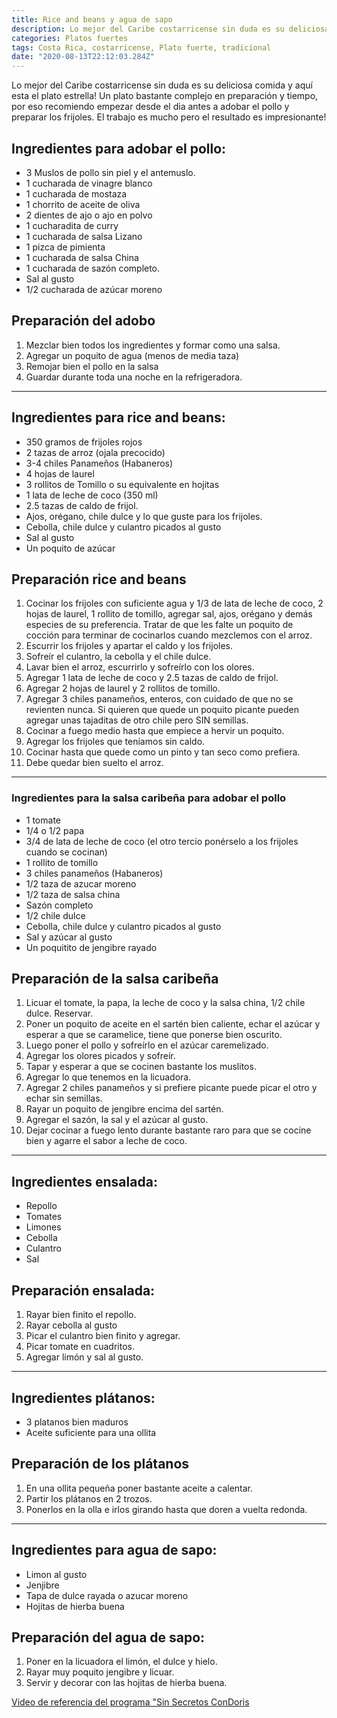 ```yaml
---
title: Rice and beans y agua de sapo
description: Lo mejor del Caribe costarricense sin duda es su deliciosa comida y aquí esta el plato estrella!
categories: Platos fuertes
tags: Costa Rica, costarricense, Plato fuerte, tradicional
date: "2020-08-13T22:12:03.284Z"
---
```

Lo mejor del Caribe costarricense sin duda es su deliciosa comida y aquí esta el plato estrella! Un plato bastante complejo en preparación y tiempo, por eso recomiendo empezar desde el dia antes a adobar el pollo y preparar los frijoles. El trabajo es mucho pero el resultado es impresionante!

## Ingredientes para adobar el pollo:

- 3 Muslos de pollo sin piel y el antemuslo.
- 1 cucharada de vinagre blanco
- 1 cucharada de mostaza
- 1 chorrito de aceite de oliva
- 2 dientes de ajo o ajo en polvo
- 1 cucharadita de curry
- 1 cucharada de salsa Lizano
- 1 pizca de pimienta
- 1 cucharada de salsa China
- 1 cucharada de sazón completo.
- Sal al gusto
- 1/2 cucharada de azúcar moreno

## Preparación del adobo

1. Mezclar bien todos los ingredientes y formar como una salsa.
2. Agregar un poquito de agua (menos de media taza)
3. Remojar bien el pollo en la salsa
4. Guardar durante toda una noche en la refrigeradora.

---

## Ingredientes para rice and beans:

- 350 gramos de frijoles rojos
- 2 tazas de arroz (ojala precocido)
- 3-4 chiles Panameños  (Habaneros)
- 4 hojas de laurel
- 3 rollitos de Tomillo o su equivalente en hojitas
- 1 lata de leche de coco (350 ml)
- 2.5 tazas de caldo de frijol.
- Ajos, orégano, chile dulce y lo que guste para los frijoles.
- Cebolla, chile dulce y culantro picados al gusto
- Sal al gusto
- Un poquito de azúcar

## Preparación rice and beans

1. Cocinar los frijoles con suficiente agua y 1/3 de lata de leche de coco, 2 hojas de laurel, 1 rollito de tomillo, agregar sal,  ajos, orégano y demás especies de su preferencia. Tratar de que les falte un poquito de cocción para terminar de cocinarlos cuando mezclemos con el arroz.
2. Escurrir los frijoles y apartar el caldo y los frijoles.
3. Sofreír el culantro, la cebolla y el chile dulce.
4. Lavar bien el arroz, escurrirlo y sofreírlo con los olores.
5. Agregar 1 lata de leche de coco y 2.5 tazas de caldo de frijol.
6. Agregar 2 hojas de laurel y 2 rollitos de tomillo.
7. Agregar 3 chiles panameños, enteros, con cuidado de que no se revienten nunca. Si quieren que quede un poquito picante pueden agregar unas tajaditas de otro chile pero SIN semillas.
8. Cocinar a fuego medio hasta que empiece a hervir un poquito. 
9. Agregar los frijoles que teníamos sin caldo.
10. Cocinar hasta que quede como un pinto y tan seco como prefiera.
11. Debe quedar bien suelto el arroz. 

---

### Ingredientes para la salsa caribeña para adobar el pollo

- 1 tomate
- 1/4 o 1/2  papa
- 3/4 de lata de leche de coco (el otro tercio ponérselo a los frijoles cuando se cocinan)
- 1 rollito de tomillo
- 3 chiles panameños (Habaneros)
- 1/2 taza de azucar moreno
- 1/2 taza de salsa china
- Sazón completo
- 1/2 chile dulce
- Cebolla, chile dulce y culantro picados al gusto
- Sal y azúcar al gusto
- Un poquitito de jengibre rayado

## Preparación de la salsa caribeña

1. Licuar el tomate, la papa, la leche de coco y la salsa china, 1/2 chile dulce. Reservar.
2. Poner un poquito de aceite en el sartén bien caliente, echar el azúcar y esperar a que se caramelice, tiene que ponerse bien oscurito.
3. Luego poner el pollo y sofreírlo en el azúcar caremelizado. 
4. Agregar los olores picados y sofreír.
5. Tapar y esperar a que se cocinen bastante los muslitos.
6. Agregar lo que tenemos en la licuadora.
7. Agregar 2 chiles panameños y si prefiere picante puede picar el otro y echar sin semillas.
8. Rayar un poquito de jengibre encima del sartén.
9. Agregar el sazón, la sal y el azúcar al gusto. 
10. Dejar cocinar a fuego lento durante bastante raro para que se cocine bien y agarre el sabor a leche de coco.

---

## Ingredientes ensalada:

- Repollo
- Tomates
- Limones
- Cebolla
- Culantro
- Sal

## Preparación ensalada:

1. Rayar bien finito el repollo.
2. Rayar cebolla al gusto
3. Picar el culantro bien finito y agregar.
4. Picar tomate en cuadritos.
5. Agregar limón y sal al gusto.

---

## Ingredientes plátanos:

- 3 platanos bien maduros
- Aceite suficiente para una ollita

## Preparación de los plátanos

1. En una ollita pequeña poner bastante aceite a calentar.
2. Partir los plátanos en 2 trozos.
3. Ponerlos en la olla e irlos girando hasta que doren a vuelta redonda.

---

## Ingredientes para agua de sapo:

- Limon al gusto
- Jenjibre
- Tapa de dulce rayada o azucar moreno
- Hojitas de hierba buena

## Preparación del agua de sapo:

1. Poner en la licuadora el limón, el dulce y hielo.
2. Rayar muy poquito jengibre y licuar.
3. Servir y decorar con las hojitas de hierba buena.


[Video de referencia del programa "Sin Secretos ConDoris](https://www.youtube.com/watch?v=xY7lAfxL1sU)